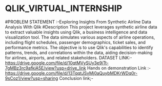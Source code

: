 # QLIK_VIRTUAL_INTERNSHIP
#PROBLEM STATEMENT :-Exploring Insights From Synthetic Airline Data Analysis With Qlik
#Description 
           This project leverages synthetic airline data to extract valuable insights using Qlik, a business intelligence and data visualization tool. The data simulates various aspects of airline operations, including flight schedules, passenger demographics, ticket sales, and performance metrics. The objective is to use Qlik's capabilities to identify patterns, trends, and correlations within the data, aiding decision-making for airlines, airports, and related stakeholders.
DATASET LINK:-https://drive.google.com/file/d/10qtMVySUy3e9iTt-7gMBz3rc9afkiA5E/view?usp=drive_link
Hands on demonstration Link :-https://drive.google.com/file/d/13TqqtJSvMj0aQuybMDKrWDq0r-9sCoz1/view?usp=sharing
Conclusion link;-
